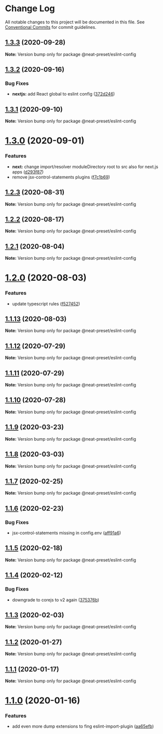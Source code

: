 # Change Log

All notable changes to this project will be documented in this file.
See [Conventional Commits](https://conventionalcommits.org) for commit guidelines.

## [1.3.3](https://github.com/igl/neat-preset/compare/@neat-preset/eslint-config@1.3.2...@neat-preset/eslint-config@1.3.3) (2020-09-28)

**Note:** Version bump only for package @neat-preset/eslint-config





## [1.3.2](https://github.com/igl/neat-preset/compare/@neat-preset/eslint-config@1.3.1...@neat-preset/eslint-config@1.3.2) (2020-09-16)


### Bug Fixes

* **nextjs:** add React global to eslint config ([372d246](https://github.com/igl/neat-preset/commit/372d2463aa14e9d2de16802353413f59bea529be))





## [1.3.1](https://github.com/igl/neat-preset/compare/@neat-preset/eslint-config@1.3.0...@neat-preset/eslint-config@1.3.1) (2020-09-10)

**Note:** Version bump only for package @neat-preset/eslint-config





# [1.3.0](https://github.com/igl/neat-preset/compare/@neat-preset/eslint-config@1.2.3...@neat-preset/eslint-config@1.3.0) (2020-09-01)


### Features

* **next:** change import/resolver moduleDirectory root to src also for next.js apps ([d293f87](https://github.com/igl/neat-preset/commit/d293f8779b8522101349c79c4b245fa2a021dfc9))
* remove jsx-control-statements plugins ([f7c1b69](https://github.com/igl/neat-preset/commit/f7c1b69d5c277ce6feff0b7dce6c524433e7c97e))





## [1.2.3](https://github.com/igl/neat-preset/compare/@neat-preset/eslint-config@1.2.2...@neat-preset/eslint-config@1.2.3) (2020-08-31)

**Note:** Version bump only for package @neat-preset/eslint-config





## [1.2.2](https://github.com/igl/neat-preset/compare/@neat-preset/eslint-config@1.2.1...@neat-preset/eslint-config@1.2.2) (2020-08-17)

**Note:** Version bump only for package @neat-preset/eslint-config





## [1.2.1](https://github.com/igl/neat-preset/compare/@neat-preset/eslint-config@1.2.0...@neat-preset/eslint-config@1.2.1) (2020-08-04)

**Note:** Version bump only for package @neat-preset/eslint-config





# [1.2.0](https://github.com/igl/neat-preset/compare/@neat-preset/eslint-config@1.1.13...@neat-preset/eslint-config@1.2.0) (2020-08-03)


### Features

* update typescript rules ([f527452](https://github.com/igl/neat-preset/commit/f527452cc9c536eb6c9bb4a0fcd76b5ba91f5e28))





## [1.1.13](https://github.com/igl/neat-preset/compare/@neat-preset/eslint-config@1.1.12...@neat-preset/eslint-config@1.1.13) (2020-08-03)

**Note:** Version bump only for package @neat-preset/eslint-config





## [1.1.12](https://github.com/igl/neat-preset/compare/@neat-preset/eslint-config@1.1.11...@neat-preset/eslint-config@1.1.12) (2020-07-29)

**Note:** Version bump only for package @neat-preset/eslint-config





## [1.1.11](https://github.com/igl/neat-preset/compare/@neat-preset/eslint-config@1.1.9...@neat-preset/eslint-config@1.1.11) (2020-07-29)

**Note:** Version bump only for package @neat-preset/eslint-config





## [1.1.10](https://github.com/igl/neat-preset/compare/@neat-preset/eslint-config@1.1.9...@neat-preset/eslint-config@1.1.10) (2020-07-28)

**Note:** Version bump only for package @neat-preset/eslint-config





## [1.1.9](https://github.com/igl/neat-preset/compare/@neat-preset/eslint-config@1.1.8...@neat-preset/eslint-config@1.1.9) (2020-03-23)

**Note:** Version bump only for package @neat-preset/eslint-config





## [1.1.8](https://github.com/igl/neat-preset/compare/@neat-preset/eslint-config@1.1.7...@neat-preset/eslint-config@1.1.8) (2020-03-03)

**Note:** Version bump only for package @neat-preset/eslint-config





## [1.1.7](https://github.com/igl/neat-preset/compare/@neat-preset/eslint-config@1.1.6...@neat-preset/eslint-config@1.1.7) (2020-02-25)

**Note:** Version bump only for package @neat-preset/eslint-config





## [1.1.6](https://github.com/igl/neat-preset/compare/@neat-preset/eslint-config@1.1.5...@neat-preset/eslint-config@1.1.6) (2020-02-23)


### Bug Fixes

* jsx-control-statements missing in config.env ([aff91a6](https://github.com/igl/neat-preset/commit/aff91a6ca3ad8accad576deff13ccf94e2e574c4))





## [1.1.5](https://github.com/igl/neat-preset/compare/@neat-preset/eslint-config@1.1.4...@neat-preset/eslint-config@1.1.5) (2020-02-18)

**Note:** Version bump only for package @neat-preset/eslint-config





## [1.1.4](https://github.com/igl/neat-preset/compare/@neat-preset/eslint-config@1.1.3...@neat-preset/eslint-config@1.1.4) (2020-02-12)


### Bug Fixes

* downgrade to corejs to v2 again ([375376b](https://github.com/igl/neat-preset/commit/375376b83a892f6536320e87a06ac2f81553a568))





## [1.1.3](https://github.com/igl/neat-preset/compare/@neat-preset/eslint-config@1.1.2...@neat-preset/eslint-config@1.1.3) (2020-02-03)

**Note:** Version bump only for package @neat-preset/eslint-config





## [1.1.2](https://github.com/igl/neat-preset/compare/@neat-preset/eslint-config@1.1.1...@neat-preset/eslint-config@1.1.2) (2020-01-27)

**Note:** Version bump only for package @neat-preset/eslint-config





## [1.1.1](https://github.com/igl/neat-preset/compare/@neat-preset/eslint-config@1.1.0...@neat-preset/eslint-config@1.1.1) (2020-01-17)

**Note:** Version bump only for package @neat-preset/eslint-config





# [1.1.0](https://github.com/igl/neat-preset/compare/@neat-preset/eslint-config@1.0.1...@neat-preset/eslint-config@1.1.0) (2020-01-16)


### Features

* add even more dump extensions to fing eslint-import-plugin ([aa65efb](https://github.com/igl/neat-preset/commit/aa65efb195018f86f43854b6b7d4737134fdb508))
